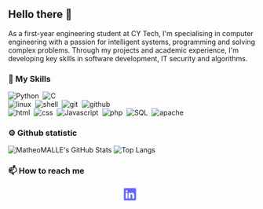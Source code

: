 ## Hello there 👋
As a first-year engineering student at CY Tech, I'm specialising in computer engineering with a passion for intelligent systems, programming and solving complex problems. Through my projects and academic experience, I'm developing key skills in software development, IT security and algorithms.

### 🧰 My Skills
![Python](https://img.shields.io/badge/Python-b0f2b6?style=for-the-badge&logo=python)&nbsp;
![C](https://img.shields.io/badge/C-b0f2b6?style=for-the-badge&logo=C)  
![linux](https://img.shields.io/badge/linux-b0f2b6?style=for-the-badge&logo=linux)&nbsp;
![shell](https://img.shields.io/badge/shell-b0f2b6?style=for-the-badge&logo=gnubash)&nbsp;
![git](https://img.shields.io/badge/git-b0f2b6?style=for-the-badge&logo=git)&nbsp;
![github](https://img.shields.io/badge/github-b0f2b6?style=for-the-badge&logo=github)  
![html](https://img.shields.io/badge/html-b0f2b6?style=for-the-badge&logo=html5)&nbsp;
![css](https://img.shields.io/badge/css-b0f2b6?style=for-the-badge&logo=css)&nbsp;
![Javascript](https://img.shields.io/badge/Javascript-b0f2b6?style=for-the-badge&logo=Javascript)&nbsp;
![php](https://img.shields.io/badge/php-b0f2b6?style=for-the-badge&logo=php)&nbsp;
![SQL](https://img.shields.io/badge/SQL-b0f2b6?style=for-the-badge&logo=SQL)&nbsp;
![apache](https://img.shields.io/badge/apache-b0f2b6?style=for-the-badge&logo=apache)&nbsp;

### ⚙️ Github statistic
![MatheoMALLE's GitHub Stats](https://github-readme-stats.vercel.app/api?username=MatheoMALLE&show_icons=true&icon_color=0077B5&title_color=0077B5&text_color=333&bg_color=b0f2b6)
![Top Langs](https://github-readme-stats.vercel.app/api/top-langs/?username=MatheoMALLE&layout=compact&title_color=0077B5&text_color=333&bg_color=b0f2b6)

### 📫 How to reach me
<p align="center">
<a href="https://www.linkedin.com/in/math%C3%A9o-malle-1194a1371/"> <img height="30" src="https://github.com/MatheoMALLE/MatheoMALLE/blob/main/picture/linkedin.png"></a> &nbsp;
</p>
